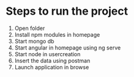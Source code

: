 # Steps to run the project

1.    Open folder
2.    Install npm modules in homepage
3.    Start mongo db
4.    Start angular in homepage using ng serve
5.    Start node in usercreation
6.    Insert the data using postman
7.    Launch application in browse
